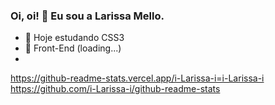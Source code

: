 ### Oi, oi! 🙂 Eu sou a Larissa Mello.


- 🌱 Hoje estudando CSS3
- 📍 Front-End (loading...)
- 
https://github-readme-stats.vercel.app/i-Larissa-i=i-Larissa-i
https://github.com/i-Larissa-i/github-readme-stats
